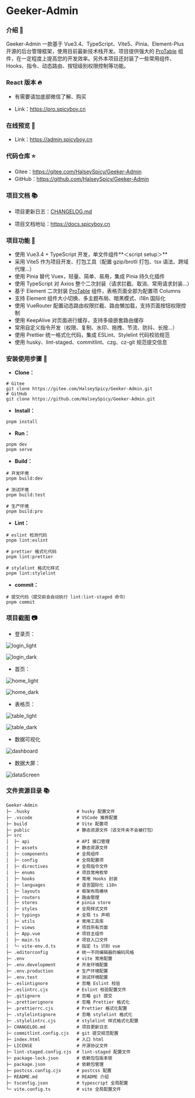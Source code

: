 # Geeker-Admin

### 介绍 📖

Geeker-Admin 一款基于 Vue3.4、TypeScript、Vite5、Pinia、Element-Plus 开源的后台管理框架，使用目前最新技术栈开发。项目提供强大的 [ProTable](https://juejin.cn/post/7166068828202336263) 组件，在一定程度上提高您的开发效率。另外本项目还封装了一些常用组件、Hooks、指令、动态路由、按钮级别权限控制等功能。

### React 版本 🔥

- 有需要请加底部微信了解、购买

- Link：https://pro.spicyboy.cn

### 在线预览 👀

- Link：https://admin.spicyboy.cn

### 代码仓库 ⭐

- Gitee：https://gitee.com/HalseySpicy/Geeker-Admin
- GitHub：https://github.com/HalseySpicy/Geeker-Admin

### 项目文档 📚

- 项目更新日志：[CHANGELOG.md](./CHANGELOG.md)

- 项目文档地址：https://docs.spicyboy.cn

### 项目功能 🔨

- 使用 Vue3.4 + TypeScript 开发，单文件组件**＜script setup＞**
- 采用 Vite5 作为项目开发、打包工具（配置 gzip/brotli 打包、tsx 语法、跨域代理…）
- 使用 Pinia 替代 Vuex，轻量、简单、易用，集成 Pinia 持久化插件
- 使用 TypeScript 对 Axios 整个二次封装（请求拦截、取消、常用请求封装…）
- 基于 Element 二次封装 [ProTable](https://juejin.cn/post/7166068828202336263) 组件，表格页面全部为配置项 Columns
- 支持 Element 组件大小切换、多主题布局、暗黑模式、i18n 国际化
- 使用 VueRouter 配置动态路由权限拦截、路由懒加载，支持页面按钮权限控制
- 使用 KeepAlive 对页面进行缓存，支持多级嵌套路由缓存
- 常用自定义指令开发（权限、复制、水印、拖拽、节流、防抖、长按…）
- 使用 Prettier 统一格式化代码，集成 ESLint、Stylelint 代码校验规范
- 使用 husky、lint-staged、commitlint、czg、cz-git 规范提交信息

### 安装使用步骤 📔

- **Clone：**

```text
# Gitee
git clone https://gitee.com/HalseySpicy/Geeker-Admin.git
# GitHub
git clone https://github.com/HalseySpicy/Geeker-Admin.git
```

- **Install：**

```text
pnpm install
```

- **Run：**

```text
pnpm dev
pnpm serve
```

- **Build：**

```text
# 开发环境
pnpm build:dev

# 测试环境
pnpm build:test

# 生产环境
pnpm build:pro
```

- **Lint：**

```text
# eslint 检测代码
pnpm lint:eslint

# prettier 格式化代码
pnpm lint:prettier

# stylelint 格式化样式
pnpm lint:stylelint
```

- **commit：**

```text
# 提交代码（提交前会自动执行 lint:lint-staged 命令）
pnpm commit
```

### 项目截图 📷

- 登录页：

![login_light](https://i.imgtg.com/2023/04/13/8tknp.png)

![login_dark](https://i.imgtg.com/2023/04/13/8tmpP.png)

- 首页：

![home_light](https://i.imgtg.com/2023/04/13/8tl1j.png)

![home_dark](https://i.imgtg.com/2023/04/13/8tpfb.png)

- 表格页：

![table_light](https://i.imgtg.com/2023/04/13/8tfMx.png)

![table_dark](https://i.imgtg.com/2023/04/13/8tv8F.png)

- 数据可视化

![dashboard](https://i.imgtg.com/2023/04/14/82Grx.png)

- 数据大屏：

![dataScreen](https://i.imgtg.com/2023/01/16/QP8HF.png)

### 文件资源目录 📚

```text
Geeker-Admin
├─ .husky                  # husky 配置文件
├─ .vscode                 # VSCode 推荐配置
├─ build                   # Vite 配置项
├─ public                  # 静态资源文件（该文件夹不会被打包）
├─ src
│  ├─ api                  # API 接口管理
│  ├─ assets               # 静态资源文件
│  ├─ components           # 全局组件
│  ├─ config               # 全局配置项
│  ├─ directives           # 全局指令文件
│  ├─ enums                # 项目常用枚举
│  ├─ hooks                # 常用 Hooks 封装
│  ├─ languages            # 语言国际化 i18n
│  ├─ layouts              # 框架布局模块
│  ├─ routers              # 路由管理
│  ├─ stores               # pinia store
│  ├─ styles               # 全局样式文件
│  ├─ typings              # 全局 ts 声明
│  ├─ utils                # 常用工具库
│  ├─ views                # 项目所有页面
│  ├─ App.vue              # 项目主组件
│  ├─ main.ts              # 项目入口文件
│  └─ vite-env.d.ts        # 指定 ts 识别 vue
├─ .editorconfig           # 统一不同编辑器的编码风格
├─ .env                    # vite 常用配置
├─ .env.development        # 开发环境配置
├─ .env.production         # 生产环境配置
├─ .env.test               # 测试环境配置
├─ .eslintignore           # 忽略 Eslint 校验
├─ .eslintrc.cjs           # Eslint 校验配置文件
├─ .gitignore              # 忽略 git 提交
├─ .prettierignore         # 忽略 Prettier 格式化
├─ .prettierrc.cjs         # Prettier 格式化配置
├─ .stylelintignore        # 忽略 stylelint 格式化
├─ .stylelintrc.cjs        # stylelint 样式格式化配置
├─ CHANGELOG.md            # 项目更新日志
├─ commitlint.config.cjs   # git 提交规范配置
├─ index.html              # 入口 html
├─ LICENSE                 # 开源协议文件
├─ lint-staged.config.cjs  # lint-staged 配置文件
├─ package-lock.json       # 依赖包包版本锁
├─ package.json            # 依赖包管理
├─ postcss.config.cjs      # postcss 配置
├─ README.md               # README 介绍
├─ tsconfig.json           # typescript 全局配置
└─ vite.config.ts          # vite 全局配置文件
```
 
